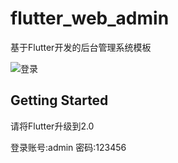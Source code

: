 # flutter_web_admin

基于Flutter开发的后台管理系统模板

![登录](https://note.youdao.com/yws/api/personal/file/WEBc3014804de4be859448633bac2fca246?method=download&shareKey=4b1f340b6594d7b25dfe4f704acdc504)


## Getting Started


请将Flutter升级到2.0

登录账号:admin
密码:123456


